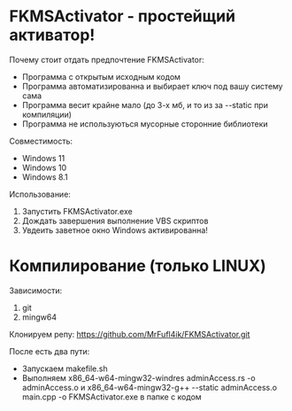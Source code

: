 # FKMSActivator - простейщий активатор!
Почему стоит отдать предпочтение FKMSActivator:
  * Программа с открытым исходным кодом
  * Программа автоматизированна и выбирает ключ под вашу систему сама
  * Программа весит крайне мало (до 3-х мб, и то из за --static при компиляции)
  * Программа не используються мусорные сторонние библиотеки

Совместимость:
  * Windows 11
  * Windows 10
  * Windows 8.1

Использование:
  1. Запустить FKMSActivator.exe
  2. Дождать завершения выполнение VBS скриптов
  3. Увдеить заветное окно Windows активированна!

# Компилирование (только LINUX)
Зависимости:
  1. git
  2. mingw64

Клонируем репу:
https://github.com/MrFufl4ik/FKMSActivator.git

После есть два пути:
  * Запускаем makefile.sh
  * Выполняем x86_64-w64-mingw32-windres adminAccess.rs -o adminAccess.o и x86_64-w64-mingw32-g++ --static adminAccess.o main.cpp -o FKMSActivator.exe в папке с кодом
